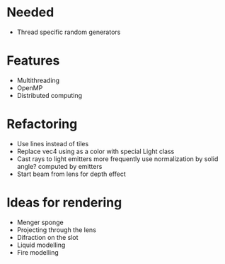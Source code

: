 # Needed
- Thread specific random generators

# Features
- Multithreading
- OpenMP
- Distributed computing

# Refactoring
- Use lines instead of tiles
- Replace vec4 using as a color with special Light class
- Cast rays to light emitters more frequently
  use normalization by solid angle? computed by emitters
- Start beam from lens for depth effect

# Ideas for rendering
- Menger sponge
- Projecting through the lens
- Difraction on the slot
- Liquid modelling
- Fire modelling
